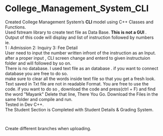 # College_Management_System_CLI
Created College Management System’s <b> CLI </b> model using C++ Classes and Functions.<br> Used fstream library to create text file as Data Base.
<b> This is not a GUI </b>.
Output of this code will display and list of instruction followed by numbers ie. <br> 1 : Admission 2: Inquiry 3: Fee Detail <br> User need to input the number written infront of the instruction as an Input.
after a proper input , CLI screen change and enterd to given instructuion folder and will followed by so on.<br>
There is no database. I used text file as an database . if you want to connect database you are free to do so. <br> make sure to clear all the words inside text file so that you get a fresh look.
Text saved in Txt file are not in readable Format.
You are free to use the code. if you want to do so , download the code and press(ctrl + F) and find the word "Mayank" Delete that line, There You Go.
Download the Files in the same folder and compile and run.
<br>
Tested in Dev C++.
<br>
The Student Section is Completed with Student Details & Grading System.

<br>

Create different branches when uploading.
